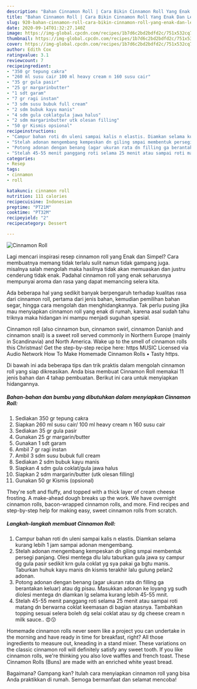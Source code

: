 ```yaml
---
description: "Bahan Cinnamon Roll | Cara Bikin Cinnamon Roll Yang Enak Dan Lezat"
title: "Bahan Cinnamon Roll | Cara Bikin Cinnamon Roll Yang Enak Dan Lezat"
slug: 920-bahan-cinnamon-roll-cara-bikin-cinnamon-roll-yang-enak-dan-lezat
date: 2020-09-14T01:32:27.140Z
image: https://img-global.cpcdn.com/recipes/1b7d6c2bd2bdfd2c/751x532cq70/cinnamon-roll-foto-resep-utama.jpg
thumbnail: https://img-global.cpcdn.com/recipes/1b7d6c2bd2bdfd2c/751x532cq70/cinnamon-roll-foto-resep-utama.jpg
cover: https://img-global.cpcdn.com/recipes/1b7d6c2bd2bdfd2c/751x532cq70/cinnamon-roll-foto-resep-utama.jpg
author: Edith Cox
ratingvalue: 3.1
reviewcount: 7
recipeingredient:
- "350 gr tepung cakra"
- "260 ml susu cair 100 ml heavy cream n 160 susu cair"
- "35 gr gula pasir"
- "25 gr margarinbutter"
- "1 sdt garam"
- "7 gr ragi instan"
- "3 sdm susu bubuk full cream"
- "2 sdm bubuk kayu manis"
- "4 sdm gula coklatgula jawa halus"
- "2 sdm margarinbutter utk olesan filling"
- "50 gr Kismis opsional"
recipeinstructions:
- "Campur bahan roti dn uleni sampai kalis n elastis. Diamkan selama kurang lebih 1 jam sampai adonan mengembang."
- "Stelah adonan mengembang kempeskan dn giling smpai membentuk persegi panjang. Olesi mentega dlu lalu taburkan gula jawa sy campur dg gula pasir sedikit krn gula coklat yg sya pakai ga bgtu manis. Taburkan huhuk kayu manis dn kismis terakhir lalu gulung pelan2 adonan."
- "Potong adonan dengan benang (agar ukuran rata dn filling ga berantakan keluar) atau dg pisau. Masukkan adonan ke loyang yg sudh diolesi mentega dn diamkan lg selama kurang lebih 45-55 mnit."
- "Stelah 45-55 menit panggang roti selama 25 menit atau sampai roti matang dn berwarna coklat keemasan di bagian atasnya. Tambahkan topping sesuai selera boleh dg selai coklat atau sy dg cheese cream n milk sauce.. 😍😗"
categories:
- Resep
tags:
- cinnamon
- roll

katakunci: cinnamon roll 
nutrition: 111 calories
recipecuisine: Indonesian
preptime: "PT21M"
cooktime: "PT32M"
recipeyield: "2"
recipecategory: Dessert

---
```



![Cinnamon Roll](https://img-global.cpcdn.com/recipes/1b7d6c2bd2bdfd2c/751x532cq70/cinnamon-roll-foto-resep-utama.jpg)

Lagi mencari inspirasi resep cinnamon roll yang Enak dan Simpel? Cara membuatnya memang tidak terlalu sulit namun tidak gampang juga. misalnya salah mengolah maka hasilnya tidak akan memuaskan dan justru cenderung tidak enak. Padahal cinnamon roll yang enak seharusnya mempunyai aroma dan rasa yang dapat memancing selera kita.

Ada beberapa hal yang sedikit banyak berpengaruh terhadap kualitas rasa dari cinnamon roll, pertama dari jenis bahan, kemudian pemilihan bahan segar, hingga cara mengolah dan menghidangkannya. Tak perlu pusing jika mau menyiapkan cinnamon roll yang enak di rumah, karena asal sudah tahu triknya maka hidangan ini mampu menjadi suguhan spesial.

Cinnamon roll (also cinnamon bun, cinnamon swirl, cinnamon Danish and cinnamon snail) is a sweet roll served commonly in Northern Europe (mainly in Scandinavia) and North America. Wake up to the smell of cinnamon rolls this Christmas! Get the step-by-step recipe here: https MUSIC Licensed via Audio Network How To Make Homemade Cinnamon Rolls • Tasty https.


Di bawah ini ada beberapa tips dan trik praktis dalam mengolah cinnamon roll yang siap dikreasikan. Anda bisa membuat Cinnamon Roll memakai 11 jenis bahan dan 4 tahap pembuatan. Berikut ini cara untuk menyiapkan hidangannya.

<!--inarticleads1-->

##### Bahan-bahan dan bumbu yang dibutuhkan dalam menyiapkan Cinnamon Roll:

1. Sediakan 350 gr tepung cakra
1. Siapkan 260 ml susu cair/ 100 ml heavy cream n 160 susu cair
1. Sediakan 35 gr gula pasir
1. Gunakan 25 gr margarin/butter
1. Gunakan 1 sdt garam
1. Ambil 7 gr ragi instan
1. Ambil 3 sdm susu bubuk full cream
1. Sediakan 2 sdm bubuk kayu manis
1. Siapkan 4 sdm gula coklat/gula jawa halus
1. Siapkan 2 sdm margarin/butter (utk olesan filling)
1. Gunakan 50 gr Kismis (opsional)


They&#39;re soft and fluffy, and topped with a thick layer of cream cheese frosting. A make-ahead dough breaks up the work. We have overnight cinnamon rolls, bacon-wrapped cinnamon rolls, and more. Find recipes and step-by-step help for making easy, sweet cinnamon rolls from scratch. 

<!--inarticleads2-->

##### Langkah-langkah membuat Cinnamon Roll:

1. Campur bahan roti dn uleni sampai kalis n elastis. Diamkan selama kurang lebih 1 jam sampai adonan mengembang.
1. Stelah adonan mengembang kempeskan dn giling smpai membentuk persegi panjang. Olesi mentega dlu lalu taburkan gula jawa sy campur dg gula pasir sedikit krn gula coklat yg sya pakai ga bgtu manis. Taburkan huhuk kayu manis dn kismis terakhir lalu gulung pelan2 adonan.
1. Potong adonan dengan benang (agar ukuran rata dn filling ga berantakan keluar) atau dg pisau. Masukkan adonan ke loyang yg sudh diolesi mentega dn diamkan lg selama kurang lebih 45-55 mnit.
1. Stelah 45-55 menit panggang roti selama 25 menit atau sampai roti matang dn berwarna coklat keemasan di bagian atasnya. Tambahkan topping sesuai selera boleh dg selai coklat atau sy dg cheese cream n milk sauce.. 😍😗


Homemade cinnamon rolls never seem like a project you can undertake in the morning and have ready in time for breakfast, right? All those ingredients to measure out, kneading in a stand mixer. These variations on the classic cinnamon roll will definitely satisfy any sweet tooth. If you like cinnamon rolls, we&#39;re thinking you also love waffles and french toast. These Cinnamon Rolls (Buns) are made with an enriched white yeast bread. 

Bagaimana? Gampang kan? Itulah cara menyiapkan cinnamon roll yang bisa Anda praktikkan di rumah. Semoga bermanfaat dan selamat mencoba!
